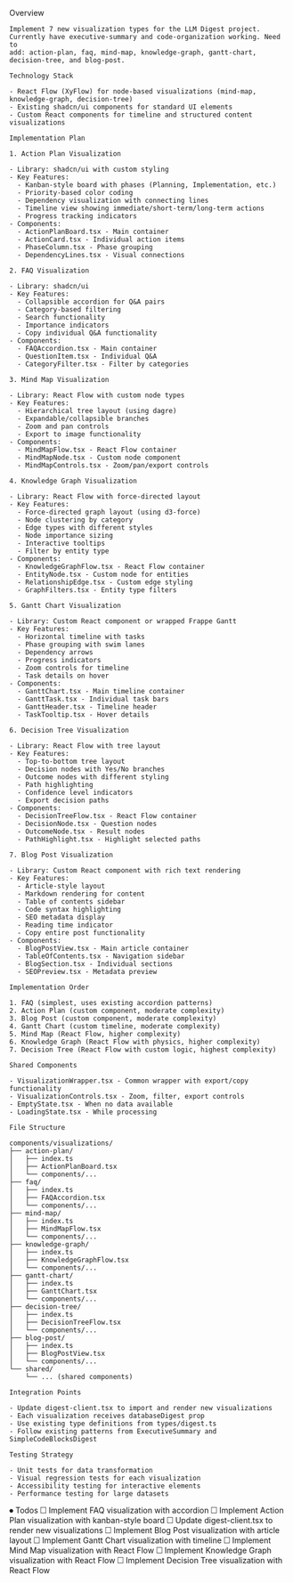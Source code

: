  Overview

    Implement 7 new visualization types for the LLM Digest project. Currently have executive-summary and code-organization working. Need to
    add: action-plan, faq, mind-map, knowledge-graph, gantt-chart, decision-tree, and blog-post.

    Technology Stack

    - React Flow (XyFlow) for node-based visualizations (mind-map, knowledge-graph, decision-tree)
    - Existing shadcn/ui components for standard UI elements
    - Custom React components for timeline and structured content visualizations

    Implementation Plan

    1. Action Plan Visualization

    - Library: shadcn/ui with custom styling
    - Key Features:
      - Kanban-style board with phases (Planning, Implementation, etc.)
      - Priority-based color coding
      - Dependency visualization with connecting lines
      - Timeline view showing immediate/short-term/long-term actions
      - Progress tracking indicators
    - Components:
      - ActionPlanBoard.tsx - Main container
      - ActionCard.tsx - Individual action items
      - PhaseColumn.tsx - Phase grouping
      - DependencyLines.tsx - Visual connections

    2. FAQ Visualization

    - Library: shadcn/ui
    - Key Features:
      - Collapsible accordion for Q&A pairs
      - Category-based filtering
      - Search functionality
      - Importance indicators
      - Copy individual Q&A functionality
    - Components:
      - FAQAccordion.tsx - Main container
      - QuestionItem.tsx - Individual Q&A
      - CategoryFilter.tsx - Filter by categories

    3. Mind Map Visualization

    - Library: React Flow with custom node types
    - Key Features:
      - Hierarchical tree layout (using dagre)
      - Expandable/collapsible branches
      - Zoom and pan controls
      - Export to image functionality
    - Components:
      - MindMapFlow.tsx - React Flow container
      - MindMapNode.tsx - Custom node component
      - MindMapControls.tsx - Zoom/pan/export controls

    4. Knowledge Graph Visualization

    - Library: React Flow with force-directed layout
    - Key Features:
      - Force-directed graph layout (using d3-force)
      - Node clustering by category
      - Edge types with different styles
      - Node importance sizing
      - Interactive tooltips
      - Filter by entity type
    - Components:
      - KnowledgeGraphFlow.tsx - React Flow container
      - EntityNode.tsx - Custom node for entities
      - RelationshipEdge.tsx - Custom edge styling
      - GraphFilters.tsx - Entity type filters

    5. Gantt Chart Visualization

    - Library: Custom React component or wrapped Frappe Gantt
    - Key Features:
      - Horizontal timeline with tasks
      - Phase grouping with swim lanes
      - Dependency arrows
      - Progress indicators
      - Zoom controls for timeline
      - Task details on hover
    - Components:
      - GanttChart.tsx - Main timeline container
      - GanttTask.tsx - Individual task bars
      - GanttHeader.tsx - Timeline header
      - TaskTooltip.tsx - Hover details

    6. Decision Tree Visualization

    - Library: React Flow with tree layout
    - Key Features:
      - Top-to-bottom tree layout
      - Decision nodes with Yes/No branches
      - Outcome nodes with different styling
      - Path highlighting
      - Confidence level indicators
      - Export decision paths
    - Components:
      - DecisionTreeFlow.tsx - React Flow container
      - DecisionNode.tsx - Question nodes
      - OutcomeNode.tsx - Result nodes
      - PathHighlight.tsx - Highlight selected paths

    7. Blog Post Visualization

    - Library: Custom React component with rich text rendering
    - Key Features:
      - Article-style layout
      - Markdown rendering for content
      - Table of contents sidebar
      - Code syntax highlighting
      - SEO metadata display
      - Reading time indicator
      - Copy entire post functionality
    - Components:
      - BlogPostView.tsx - Main article container
      - TableOfContents.tsx - Navigation sidebar
      - BlogSection.tsx - Individual sections
      - SEOPreview.tsx - Metadata preview

    Implementation Order

    1. FAQ (simplest, uses existing accordion patterns)
    2. Action Plan (custom component, moderate complexity)
    3. Blog Post (custom component, moderate complexity)
    4. Gantt Chart (custom timeline, moderate complexity)
    5. Mind Map (React Flow, higher complexity)
    6. Knowledge Graph (React Flow with physics, higher complexity)
    7. Decision Tree (React Flow with custom logic, highest complexity)

    Shared Components

    - VisualizationWrapper.tsx - Common wrapper with export/copy functionality
    - VisualizationControls.tsx - Zoom, filter, export controls
    - EmptyState.tsx - When no data available
    - LoadingState.tsx - While processing

    File Structure

    components/visualizations/
    ├── action-plan/
    │   ├── index.ts
    │   ├── ActionPlanBoard.tsx
    │   └── components/...
    ├── faq/
    │   ├── index.ts
    │   ├── FAQAccordion.tsx
    │   └── components/...
    ├── mind-map/
    │   ├── index.ts
    │   ├── MindMapFlow.tsx
    │   └── components/...
    ├── knowledge-graph/
    │   ├── index.ts
    │   ├── KnowledgeGraphFlow.tsx
    │   └── components/...
    ├── gantt-chart/
    │   ├── index.ts
    │   ├── GanttChart.tsx
    │   └── components/...
    ├── decision-tree/
    │   ├── index.ts
    │   ├── DecisionTreeFlow.tsx
    │   └── components/...
    ├── blog-post/
    │   ├── index.ts
    │   ├── BlogPostView.tsx
    │   └── components/...
    └── shared/
        └── ... (shared components)

    Integration Points

    - Update digest-client.tsx to import and render new visualizations
    - Each visualization receives databaseDigest prop
    - Use existing type definitions from types/digest.ts
    - Follow existing patterns from ExecutiveSummary and SimpleCodeBlocksDigest

    Testing Strategy

    - Unit tests for data transformation
    - Visual regression tests for each visualization
    - Accessibility testing for interactive elements
    - Performance testing for large datasets

⏺ Todos
     ☐ Implement FAQ visualization with accordion
     ☐ Implement Action Plan visualization with kanban-style board
     ☐ Update digest-client.tsx to render new visualizations
     ☐ Implement Blog Post visualization with article layout
     ☐ Implement Gantt Chart visualization with timeline
     ☐ Implement Mind Map visualization with React Flow
     ☐ Implement Knowledge Graph visualization with React Flow
     ☐ Implement Decision Tree visualization with React Flow

